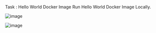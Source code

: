 Task :
Hello World Docker Image Run Hello World Docker Image Locally.

![image](https://user-images.githubusercontent.com/98871819/194726964-e7e0b82f-6301-4d90-95db-d0f6922c78ee.png)

![image](https://user-images.githubusercontent.com/98871819/194726975-422f66ed-adb9-4a0f-bdc0-2efb10c28ca2.png)

